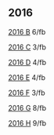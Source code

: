 ## 2016


[2016 B](https://cmsoms.cern.ch/cms/runtimes/analysis?cms_fill_to=5030&cms_fill_from=4879&cms_fill_stableOnly=true") 6/fb 

[2016 C](https://cmsoms.cern.ch/cms/runtimes/analysis?cms_fill_to=5071&cms_fill_from=5038&cms_fill_stableOnly=true") 3/fb

[2016 D](https://cmsoms.cern.ch/cms/runtimes/analysis?cms_fill_to=5095&cms_fill_from=5072&cms_fill_stableOnly=true") 4/fb

[2016 E](https://cmsoms.cern.ch/cms/runtimes/analysis?cms_fill_to=5117&cms_fill_from=5096&cms_fill_stableOnly=true") 4/fb

[2016 F](https://cmsoms.cern.ch/cms/runtimes/analysis?cms_fill_to=5198&cms_fill_from=5134&cms_fill_stableOnly=true") 3/fb

[2016 G](https://cmsoms.cern.ch/cms/runtimes/analysis?cms_fill_to=5303&cms_fill_from=5199&cms_fill_stableOnly=true") 8/fb

[2016 H](https://cmsoms.cern.ch/cms/runtimes/analysis?cms_fill_to=5471&cms_fill_from=5304&cms_fill_stableOnly=true") 9/fb
